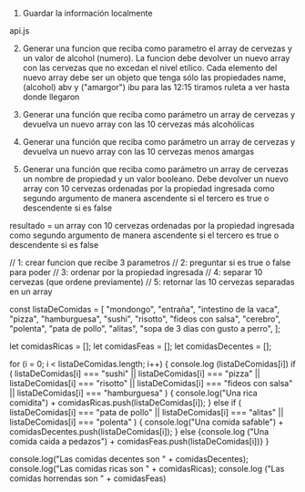 1) Guardar la información localmente

api.js

2) Generar una funcion que reciba como parametro el array de cervezas y 
un valor de alcohol (numero). La funcion debe devolver un nuevo array con
las cervezas que no excedan el nivel etílico. Cada elemento del nuevo array
debe ser un objeto que tenga sólo las propiedades name, (alcohol) abv y ("amargor") ibu
para las 12:15 tiramos ruleta a ver hasta donde llegaron

3) Generar una función que reciba como parámetro un array de cervezas
y devuelva un nuevo array con las 10 cervezas más alcohólicas

4) Generar una función que reciba como parámetro un array
de cervezas y devuelva un nuevo array con las 10 cervezas menos amargas

5) Generar una función que reciba como parámetro un array de cervezas
un nombre de propiedad y un valor booleano. Debe devolver un nuevo array
con 10 cervezas ordenadas por la propiedad ingresada como segundo argumento
de manera ascendente si el tercero es true o descendente si es false

resultado = un array con 10 cervezas ordenadas por la propiedad 
ingresada como segundo argumento
de manera ascendente si el tercero es true o descendente si es false

// 1: crear funcion que recibe 3 parametros
// 2: preguntar si es true o false para poder
// 3: ordenar por la propiedad ingresada
// 4: separar 10 cervezas (que ordene previamente)
// 5: retornar las 10 cervezas separadas en un array


const listaDeComidas = [
  "mondongo",
  "entraña",
  "intestino de la vaca",
  "pizza",
  "hamburguesa",
  "sushi",
  "risotto",
  "fideos con salsa",
  "cerebro",
  "polenta",
  "pata de pollo",
  "alitas",
  "sopa de 3 dias con gusto a perro",
];

let comidasRicas = [];
let comidasFeas = [];
let comidasDecentes = [];

for (i = 0; i < listaDeComidas.length; i++) {
  console.log (listaDeComidas[i])
  if (
    listaDeComidas[i] === "sushi" ||
    listaDeComidas[i] === "pizza" ||
    listaDeComidas[i] === "risotto" ||
    listaDeComidas[i] === "fideos con salsa" ||
    listaDeComidas[i] === "hamburguesa"
  ) {
    console.log("Una rica comidita") + comidasRicas.push(listaDeComidas[i]);
  } else if (
    listaDeComidas[i] === "pata de pollo" ||
    listaDeComidas[i] === "alitas" ||
    listaDeComidas[i] === "polenta"
  ) {
    console.log("Una comida safable") + comidasDecentes.push(listaDeComidas[i]);
  } else {console.log ("Una comida caida a pedazos") + comidasFeas.push(listaDeComidas[i])}
}

console.log("Las comidas decentes son " + comidasDecentes);
console.log("Las comidas ricas son " + comidasRicas);
console.log ("Las comidas horrendas son " + comidasFeas)
